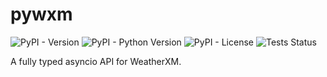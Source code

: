 # pywxm

![PyPI - Version](https://img.shields.io/pypi/v/pywxm)
![PyPI - Python Version](https://img.shields.io/pypi/pyversions/pywxm)
![PyPI - License](https://img.shields.io/pypi/l/pywxm)
![Tests Status](https://img.shields.io/github/actions/workflow/status/TheNoctambulist/pywxm/test.yml?label=tests)

A fully typed asyncio API for WeatherXM.
